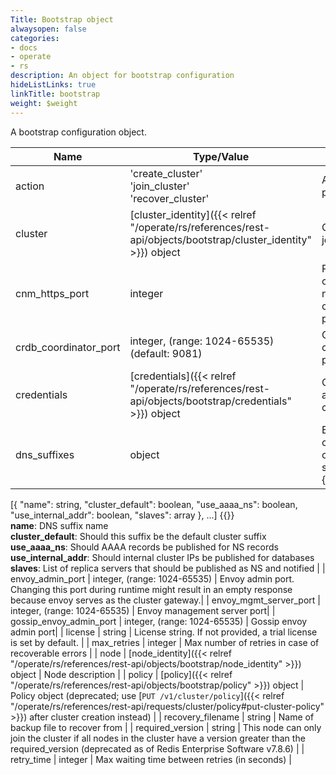```yaml
---
Title: Bootstrap object
alwaysopen: false
categories:
- docs
- operate
- rs
description: An object for bootstrap configuration
hideListLinks: true
linkTitle: bootstrap
weight: $weight
---
```


A bootstrap configuration object.

| Name | Type/Value | Description |
|------|------------|-------------|
| action | 'create_cluster'<br />'join_cluster'<br />'recover_cluster' | Action to perform |
| cluster | [cluster_identity]({{< relref "/operate/rs/references/rest-api/objects/bootstrap/cluster_identity" >}}) object | Cluster to join or create |
| cnm_https_port | integer | Port to join a cluster with non-default cnm_https port |
| crdb_coordinator_port | integer, (range: 1024-65535) (default: 9081) | CRDB coordinator port |
| credentials | [credentials]({{< relref "/operate/rs/references/rest-api/objects/bootstrap/credentials" >}}) object | Cluster admin credentials |
| dns_suffixes | object | Explicit configuration of DNS suffixes<br />{{<code>}}
[{
  "name": string,
  "cluster_default": boolean,
  "use_aaaa_ns": boolean,
  "use_internal_addr": boolean,
  "slaves": array
}, ...]
{{</code>}}<br />**name**: DNS suffix name<br />**cluster_default**: Should this suffix be the default cluster suffix<br />**use_aaaa_ns**: Should AAAA records be published for NS records<br />**use_internal_addr**: Should internal cluster IPs be published for databases<br />**slaves**: List of replica servers that should be published as NS and notified |
| envoy_admin_port | integer, (range: 1024-65535) | Envoy admin port. Changing this port during runtime might result in an empty response because envoy serves as the cluster gateway.|
| envoy_mgmt_server_port | integer, (range: 1024-65535) | Envoy management server port|
| gossip_envoy_admin_port | integer, (range: 1024-65535) | Gossip envoy admin port|
| license | string | License string. If not provided, a trial license is set by default. |
| max_retries | integer | Max number of retries in case of recoverable errors |
| node | [node_identity]({{< relref "/operate/rs/references/rest-api/objects/bootstrap/node_identity" >}}) object | Node description |
| policy | [policy]({{< relref "/operate/rs/references/rest-api/objects/bootstrap/policy" >}}) object | Policy object (deprecated; use [`PUT /v1/cluster/policy`]({{< relref "/operate/rs/references/rest-api/requests/cluster/policy#put-cluster-policy" >}}) after cluster creation instead) |
| recovery_filename | string | Name of backup file to recover from |
| required_version | string | This node can only join the cluster if all nodes in the cluster have a version greater than the required_version (deprecated as of Redis Enterprise Software v7.8.6) |
| retry_time | integer | Max waiting time between retries (in seconds) |


